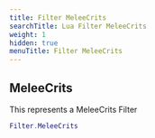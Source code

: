 ```yaml
---
title: Filter MeleeCrits
searchTitle: Lua Filter MeleeCrits
weight: 1
hidden: true
menuTitle: Filter MeleeCrits
---
```

## MeleeCrits

This represents a MeleeCrits Filter
```lua
Filter.MeleeCrits
```
